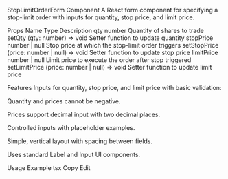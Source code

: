 StopLimitOrderForm Component
A React form component for specifying a stop-limit order with inputs for quantity, stop price, and limit price.

Props
Name	Type	Description
qty	number	Quantity of shares to trade
setQty	(qty: number) => void	Setter function to update quantity
stopPrice	number | null	Stop price at which the stop-limit order triggers
setStopPrice	(price: number | null) => void	Setter function to update stop price
limitPrice	number | null	Limit price to execute the order after stop triggered
setLimitPrice	(price: number | null) => void	Setter function to update limit price

Features
Inputs for quantity, stop price, and limit price with basic validation:

Quantity and prices cannot be negative.

Prices support decimal input with two decimal places.

Controlled inputs with placeholder examples.

Simple, vertical layout with spacing between fields.

Uses standard Label and Input UI components.

Usage Example
tsx
Copy
Edit
<StopLimitOrderForm
  qty={qty}
  setQty={setQty}
  stopPrice={stopPrice}
  setStopPrice={setStopPrice}
  limitPrice={limitPrice}
  setLimitPrice={setLimitPrice}
/>